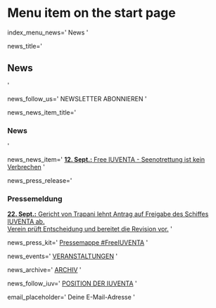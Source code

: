 # Menu item on the start page
index_menu_news='
News
'

news_title='
## News
'

news_follow_us='
NEWSLETTER ABONNIEREN
'

news_news_item_title='
### News
'

news_news_item='
[**12. Sept.:** Free IUVENTA - Seenotrettung ist kein Verbrechen](./archive)
'

news_press_release='
### Pressemeldung

[**22. Sept.:** Gericht von Trapani lehnt Antrag auf Freigabe des Schiffes IUVENTA ab.  
Verein prüft Entscheidung und bereitet die Revision vor.](../f/files/Pressemitteilung_170922.pdf) 
'

news_press_kit='
[Pressemappe #FreeIUVENTA](./press)
'

news_events='
[VERANSTALTUNGEN](https://www.facebook.com/pg/JugendRettet/events/)
'

news_archive='
[ARCHIV](./archive)
'

news_follow_iuv='
[POSITION DER IUVENTA](./mission#current)
'

email_placeholder='
Deine E-Mail-Adresse
'
